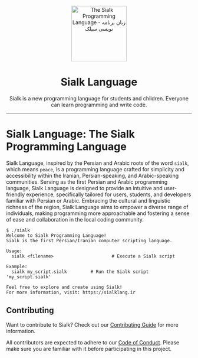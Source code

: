 <div align="center">

<p>
    <a href="https://sialklang.ir/">
        <img width="150" src="https://raw.githubusercontent.com/SialkLang/Sialk/main/logo-box.svg" alt="The Sialk Programming Language - زبان برنامه نویسی سیلک">
    </a>
</p>

# Sialk Language

Sialk is a new programming language for students and children. Everyone can learn programming and write code.

</div>

---

# Sialk Language: The Sialk Programming Language

Sialk Language, inspired by the Persian and Arabic roots of the word `sialk`, which means `peace`, is a programming language crafted for simplicity and accessibility within the Iranian, Persian-speaking, and Arabic-speaking communities. Serving as the first Persian and Arabic programming language, Sialk Language is designed to provide an intuitive and user-friendly experience, specifically tailored for users, students, and developers familiar with Persian or Arabic. Embracing the cultural and linguistic richness of the region, Sialk Language aims to empower a diverse range of individuals, making programming more approachable and fostering a sense of ease and collaboration in the local coding community.

```
$ ./sialk
Welcome to Sialk Programming Language!
Sialk is the first Persian/Iranian computer scripting language.

Usage:
  sialk <filename>                      # Execute a Sialk script

Example:
  sialk my_script.sialk         # Run the Sialk script 'my_script.sialk'

Feel free to explore and create using Sialk!
For more information, visit: https://sialklang.ir
```

## Contributing

Want to contribute to Sialk? Check out our [Contributing Guide](CONTRIBUTING.md) for more information.

All contributors are expected to adhere to our [Code of Conduct](CODE_OF_CONDUCT.md). Please make sure you are familiar with it before participating in this project.
